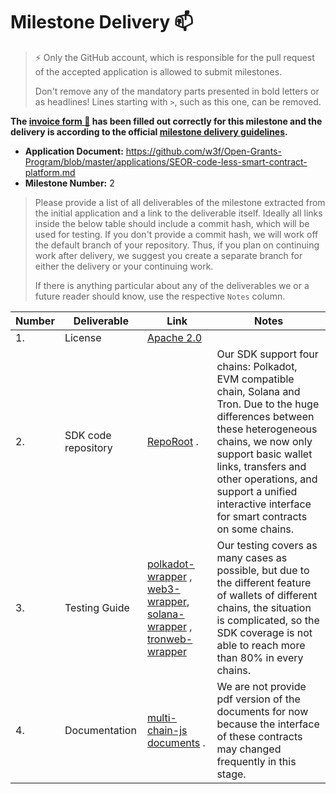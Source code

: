 # Milestone Delivery :mailbox:

> ⚡ Only the GitHub account, which is responsible for the pull request of the accepted application is allowed to submit milestones. 
> 
> Don't remove any of the mandatory parts presented in bold letters or as headlines! Lines starting with `>`, such as this one, can be removed.

**The [invoice form :pencil:](https://docs.google.com/forms/d/e/1FAIpQLSfmNYaoCgrxyhzgoKQ0ynQvnNRoTmgApz9NrMp-hd8mhIiO0A/viewform) has been filled out correctly for this milestone and the delivery is according to the official [milestone delivery guidelines](https://github.com/w3f/Grants-Program/blob/master/docs/milestone-deliverables-guidelines.md).**  

* **Application Document:** https://github.com/w3f/Open-Grants-Program/blob/master/applications/SEOR-code-less-smart-contract-platform.md
* **Milestone Number:** 2

> Please provide a list of all deliverables of the milestone extracted from the initial application and a link to the deliverable itself. Ideally all links inside the below table should include a commit hash, which will be used for testing. If you don't provide a commit hash, we will work off the default branch of your repository. Thus, if you plan on continuing work after delivery, we suggest you create a separate branch for either the delivery or your continuing work. 
> 
> If there is anything particular about any of the deliverables we or a future reader should know, use the respective `Notes` column.

| Number | Deliverable | Link | Notes |
| ------------- | ------------- | ------------- |------------- |
| 1. | License |[Apache 2.0](https://github.com/SealSC/multi-chain-js/blob/main/LICENSE)| | 
| 2.  | SDK code repository | [RepoRoot](https://github.com/SealSC/multi-chain-js) . <br> | Our SDK support four chains: Polkadot, EVM compatible chain, Solana and Tron. Due to the huge differences between these heterogeneous chains, we now only support basic wallet links, transfers and other operations, and support a unified interactive interface for smart contracts on some chains. | 
| 3.  | Testing Guide | [polkadot-wrapper](https://github.com/SealSC/multi-chain-js/tree/main/polkadot-wrapper#testing) , [web3-wrapper](https://github.com/SealSC/multi-chain-js/tree/main/web3-wrapper#testing), [solana-wrapper](https://github.com/SealSC/multi-chain-js/tree/main/solana-wrapper#testing) , [tronweb-wrapper](https://github.com/SealSC/multi-chain-js/tree/main/tronweb-wrapper#testing) | Our testing covers as many cases as possible, but due to the different feature of wallets of different chains, the situation is complicated, so the SDK coverage is not able to reach more than 80%  in every chains. | 
| 4. | Documentation |[multi-chain-js documents](https://multi-chain-js-doc.seor.io/) .<br>| We are not provide pdf version of the documents  for now because the interface of these contracts may changed frequently in this stage.  | 


